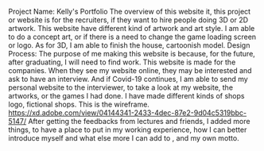 Project Name: Kelly's Portfolio
The overview of this website it, this project or website is for the recruiters, if they want to hire people doing 3D or 2D artwork. This website have different kind of artwork and art style. I am able to do a concept art, or if there is a need to change the game loading screen or logo. As for 3D, I am able to finish the house, cartoonish model.
Design Process: 
The purpose of me making this website is because, for the future, after graduating, I will need to find work. This website is made for the companies. When they see my website online, they may be interested and ask to have an interview. And if Covid-19 continues, I am able to send my personal website to the interviewer, to take a look at my website, the artworks, or the games I had done. I have made different kinds of shops logo, fictional shops. 
This is the wireframe. https://xd.adobe.com/view/04144341-2433-4dec-87e2-9d04c5319bbc-5147/ 
After getting the feedbacks from lectures and friends, I added more things, to have a place to put in my working experience, how I can better introduce myself and what else more I can add to , and my own motto.
